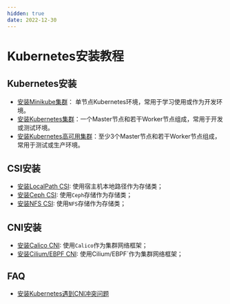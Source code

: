 ```yaml
---
hidden: true
date: 2022-12-30
---
```


# Kubernetes安装教程

## Kubernetes安装

- [安装Minikube集群](./installation/minikube.md)： 单节点Kubernetes环境，常用于学习使用或作为开发环境。
- [安装Kubernetes集群](./installation/kubernetes-cluster.md)：一个Master节点和若干Worker节点组成，常用于开发或测试环境。
- [安装Kubernetes高可用集群](./installation/kubernetes-cluster-ha.md)：至少3个Master节点和若干Worker节点组成，常用于测试或生产环境。

## CSI安装
- [安装LocalPath CSI](./installation/csi-localpath.md): 使用宿主机本地路径作为存储类；
- [安装Ceph CSI](./installation/csi-ceph.md): 使用`Ceph`存储作为存储类；
- [安装NFS CSI](./installation/csi-nfs.md): 使用`NFS`存储作为存储类；


## CNI安装
- [安装Calico CNI](./installation/cni-calico.md): 使用`Calico`作为集群网络框架；
- [安装Cilium/EBPF CNI](./installation/cni-cilium-ebpf.md): 使用Cilium/EBPF`作为集群网络框架；

## FAQ
- [安装Kubernetes遇到CNI冲突问题](./installation/faq.md#安装kubernetes遇到cni冲突问题)